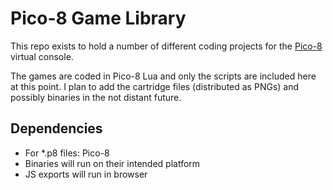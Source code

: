 # Pico-8 Game Library
This repo exists to hold a number of different coding projects for the [Pico-8](https://en.wikipedia.org/wiki/Pico-8) virtual console.

The games are coded in Pico-8 Lua and only the scripts are included here at this point. I plan to add the cartridge files (distributed as PNGs) and possibly binaries in the not distant future.

## Dependencies
 - For \*.p8 files: Pico-8
 - Binaries will run on their intended platform
 - JS exports will run in browser
